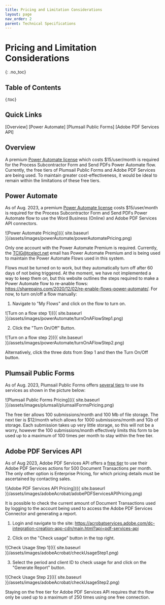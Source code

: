 ```yaml
---
title: Pricing and Limitation Considerations
layout: page
nav_order: 2
parent: Technical Specifications
---
```


# Pricing and Limitation Considerations

{: .no_toc}

## Table of Contents
{:toc}

<h2>Quick Links</h2>

[Overview]
[Power Automate]
[Plumsail Public Forms]
[Adobe PDF Services API]

<h2>Overview</h2>

A premium [Power Automate license](https://powerautomate.microsoft.com/en-us/pricing/) which costs $15/user/month is required for the Process Subcontractor Form and Send PDFs Power Automate flow. Currently, the free tiers of Plumsail Public Forms and Adobe PDF Services are being used. To maintain greater cost-effectiveness, it would be ideal to remain within the limitations of these free tiers.

<h2>Power Automate</h2>

As of Aug. 2023, a premium [Power Automate license](https://powerautomate.microsoft.com/en-us/pricing/) costs $15/user/month is required for the Process Subcontractor Form and Send PDFs Power Automate flow to use the Word Business (Online) and Adobe PDF Services API connectors. 

![Power Automate Pricing]({{ site.baseurl }}/assets/images/powerAutomate/powerAutomatePricing.png)

Only one account with the Power Automate Premium is required. Currently, the TCIG@tcelect.net email has Power Automate Premium and is being used to maintain the Power Automate Flows used in this system.

Flows must be turned on to work, but they automatically turn off after 60 days of not being triggered. At the moment, we have not implemented a way to keep them on, but this website outlines the steps required to make a Power Automate flow to re-anable flows: https://sharepains.com/2020/12/02/re-enable-flows-power-automate/. For now, to turn on/off a flow manually:

1. Navigate to "My Flows" and click on the flow to turn on.

![Turn on a flow step 1]({{ site.baseurl }}/assets/images/powerAutomate/turnOnAFlowStep1.png)

2. Click the "Turn On/Off" Button.

![Turn on a flow step 2]({{ site.baseurl }}/assets/images/powerAutomate/turnOnAFlowStep2.png)

Alternatively, click the three dots from Step 1 and then the Turn On/Off button.

<h2>Plumsail Public Forms</h2>

As of Aug. 2023, Plumsail Public Forms offers [several tiers](https://plumsail.com/forms/store/public-forms/) to use its services as shown in the picture below:

![Plumsail Public Forms Pricing]({{ site.baseurl }}/assets/images/plumsail/plumsailFormsPricing.png)

The free tier allows 100 submissions/month and 100 Mb of file storage. The next tier is $12/month which allows for 1000 submissions/month and 1Gb of storage. Each submission takes up very little storage, so this will not be a worry, however the 100 submissions/month effectively limits this form to be used up to a maximum of 100 times per month to stay within the free tier. 

<h2>Adobe PDF Services API</h2>

As of Aug 2023, Adobe PDF Services API offers a [free tier](https://developer.adobe.com/document-services/pricing/main/) to use their Adobe PDF Services actions for 500 Document Transactions per month. The only other option is Enterprise Pricing, for which pricing details must be ascertained by contacting sales.

![Adobe PDF Services API Pricing]({{ site.baseurl }}/assets/images/adobeAcrobat/adobePDFServicesAPIPricing.png)


It is possible to check the current amount of Document Transactions used by logging to the account being used to access the Adobe PDF Services Connector and generating a report.

1. Login and navigate to the site: https://acrobatservices.adobe.com/dc-integration-creation-app-cdn/main.html?api=pdf-services-api

2. Click on the "Check usage" button in the top right.

![Check Usage Step 1]({{ site.baseurl }}/assets/images/adobeAcrobat/checkUsageStep1.png)

3. Select the period and client ID to check usage for and click on the "Generate Report" button.

![Check Usage Step 2]({{ site.baseurl }}/assets/images/adobeAcrobat/checkUsageStep2.png)

Staying on the free tier for Adobe PDF Services API requires that ths flow only be used up to a maximum of 250 times using one free connection. 
